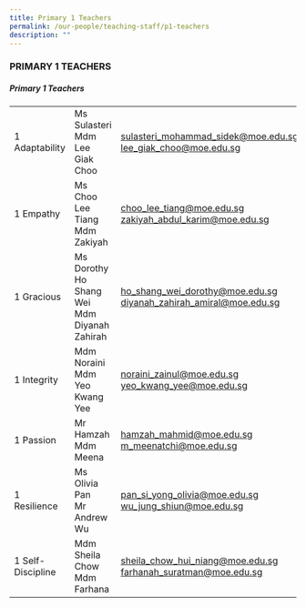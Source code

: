 ```yaml
---
title: Primary 1 Teachers
permalink: /our-people/teaching-staff/p1-teachers
description: ""
---
```

### PRIMARY 1 TEACHERS

##### Primary 1 Teachers
|  	|  	|  	|
|---	|---	|---	|
| 1 Adaptability 	| Ms Sulasteri<br>Mdm Lee Giak Choo 	| [sulasteri\_mohammad\_sidek@moe.edu.sg](mailto:sulasteri_mohammad_sidek@moe.edu.sg)  <br>[lee\_giak\_choo@moe.edu.sg](mailto:lee_giak_choo@moe.edu.sg) 	|
| 1 Empathy 	| Ms Choo Lee Tiang<br>Mdm Zakiyah 	| [choo\_lee\_tiang@moe.edu.sg](mailto:choo_lee_tiang@moe.edu.sg)  <br>[zakiyah\_abdul\_karim@moe.edu.sg](mailto:zakiyah_abdul_karim@moe.edu.sg)	|
| 1 Gracious 	| Ms Dorothy Ho Shang Wei<br>Mdm Diyanah Zahirah 	| [ho\_shang\_wei\_dorothy@moe.edu.sg](mailto:ho_shang_wei_dorothy@moe.edu.sg)  <br>[diyanah\_zahirah\_amiral@moe.edu.sg](mailto:diyanah_zahirah_amiral@moe.edu.sg) 	|
| 1 Integrity 	| Mdm Noraini<br>Mdm Yeo Kwang Yee 	| [noraini\_zainul@moe.edu.sg](mailto:noraini_zainul@moe.edu.sg)  <br>[yeo\_kwang\_yee@moe.edu.sg](mailto:yeo_kwang_yee@moe.edu.sg)	|
| 1 Passion 	| Mr Hamzah<br>Mdm Meena 	| [hamzah\_mahmid@moe.edu.sg](mailto:hamzah_mahmid@moe.edu.sg)  <br>[m\_meenatchi@moe.edu.sg](mailto:m_meenatchi@moe.edu.sg)	|
| 1 Resilience 	| Ms Olivia Pan<br>Mr Andrew Wu 	| [pan\_si\_yong\_olivia@moe.edu.sg](mailto:pan_si_yong_olivia@moe.edu.sg)  <br>[wu\_jung\_shiun@moe.edu.sg](mailto:wu_jung_shiun@moe.edu.sg) 	|
|  1 Self-Discipline 	| Mdm Sheila Chow<br>Mdm Farhana 	| [sheila\_chow\_hui\_niang@moe.edu.sg](mailto:sheila_chow_hui_niang@moe.edu.sg)  <br>[farhanah\_suratman@moe.edu.sg](mailto:farhanah_suratman@moe.edu.sg)	|